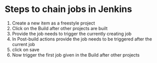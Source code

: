 # Steps to chain jobs in Jenkins
1) Create a new item as a freestyle project
2) Click on the Build after other projects are built
3) Provide the job needs to trigger the currently creating job
4) In Post-build actions provide the job needs to be triggered after the current job
5) click on save
6) Now trigger the first job given in the Build after other projects
